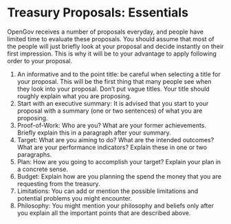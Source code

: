 # Treasury Proposals: Essentials

OpenGov receives a number of proposals everyday, and people have limited time to evaluate these proposals. You should assume that most of the people will just briefly look at your proposal and decide instantly on their first impression. This is why it will be to your advantage to apply following order to your proposal.

1. An informative and to the point title: be careful when selecting a title for your proposal. This will be the first thing that many people see when they look into your proposal. Don’t put vague titles. Your title should roughly explain what you are proposing.
2. Start with an executive summary: It is advised that you start to your proposal with a summary (one or two sentences) of what you are proposing.
3. Proof-of-Work: Who are you? What are your former achievements. Briefly explain this in a paragraph after your summary.
4. Target: What are you aiming to do? What are the intended outcomes? What are your performance indicators? Explain these in one or two paragraphs.
5. Plan: How are you going to accomplish your target? Explain your plan in a concrete sense.
6. Budget: Explain how are you planning the spend the money that you are requesting from the treasury.
7. Limitations: You can add or mention the possible limitations and potential problems you might encounter.
8. Philosophy: You might mention your philosophy and beliefs only after you explain all the important points that are described above.